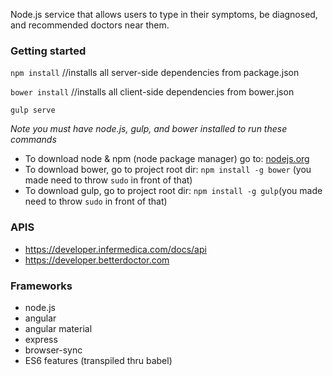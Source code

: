 Node.js service that allows users to type in their symptoms, be diagnosed, and recommended doctors near them.

### Getting started ###
`npm install`   //installs all server-side dependencies from package.json 

`bower install`  //installs all client-side dependencies from bower.json 

`gulp serve`

*Note you must have node.js, gulp, and bower installed to run these commands*

- To download node & npm (node package manager) go to: [nodejs.org](https://nodejs.org/en/)
- To download bower, go to project root dir: `npm install -g bower` (you made need to throw `sudo` in front of that)
- To download gulp, go to project root dir: `npm install -g gulp`(you made need to throw `sudo` in front of that)

### APIS ###
* https://developer.infermedica.com/docs/api
* https://developer.betterdoctor.com

### Frameworks ###
- node.js
- angular
- angular material
- express
- browser-sync
- ES6 features (transpiled thru babel)